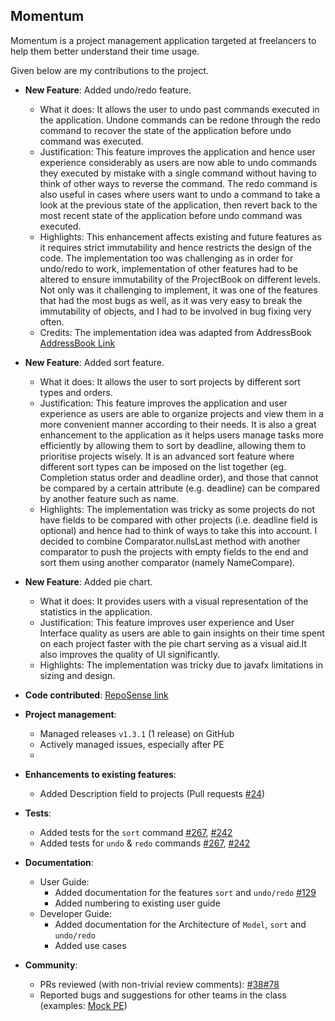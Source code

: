 ## Momentum

Momentum is a project management application targeted at freelancers to help them better understand their time usage.

Given below are my contributions to the project.

* **New Feature**: Added undo/redo feature.
  * What it does: It allows the user to undo past commands executed in the application. Undone commands can be redone through the redo command to recover the state of the application before undo command was executed.
  * Justification: This feature improves the application and hence user experience considerably as users are now able to undo commands they executed by mistake with a single command without having to think of other ways to reverse the command.
  The redo command is also useful in cases where users want to undo a command to take a look at the previous state of the application, then revert back to the most recent state of the application before undo command was executed.
  * Highlights: This enhancement affects existing and future features as it requires strict immutability and hence restricts the design of the code. The implementation too was challenging as in order for undo/redo to work, implementation of other features had to be altered to ensure immutability of the ProjectBook on different levels. Not only was it challenging to implement, it was one of the features that had the most bugs as well, as it was very easy to break the immutability of objects, and I had to be involved in bug fixing very often.
  * Credits: The implementation idea was adapted from AddressBook [AddressBook Link](https://github.com/nus-cs2103-AY2021S1/tp.git)

* **New Feature**: Added sort feature.
  * What it does: It allows the user to sort projects by different sort types and orders.
  * Justification: This feature improves the application and user experience as users are able to organize projects and view them in a more convenient manner according to their needs. It is also a great enhancement to the application as it helps users manage tasks more efficiently by allowing them to sort by deadline, allowing them to prioritise projects wisely. It is an advanced sort feature where different sort types can be imposed on the list together (eg. Completion status order and deadline order), and those that cannot be compared by a certain attribute (e.g. deadline) can be compared by another feature such as name.
  * Highlights: The implementation was tricky as some projects do not have fields to be compared with other projects (i.e. deadline field is optional) and hence had to think of ways to take this into account. I decided to combine Comparator.nullsLast method with another comparator to push the projects with empty fields to the end and sort them using another comparator (namely NameCompare). 

* **New Feature**: Added pie chart.
  * What it does: It provides users with a visual representation of the statistics in the application.
  * Justification: This feature improves user experience and User Interface quality as users are able to gain insights on their time spent on each project faster with the pie chart serving as a visual aid.It also improves the quality of UI significantly.
  * Highlights: The implementation was tricky due to javafx limitations in sizing and design.

* **Code contributed**: [RepoSense link](https://nus-cs2103-ay2021s1.github.io/tp-dashboard/#breakdown=true&search=kkangs0226&sort=groupTitle&sortWithin=title&since=2020-08-14&timeframe=commit&mergegroup=&groupSelect=groupByRepos&checkedFileTypes=docs~functional-code~test-code~other)

* **Project management**:
  * Managed releases `v1.3.1` (1 release) on GitHub
  * Actively managed issues, especially after PE
  * 

* **Enhancements to existing features**:
  * Added Description field to projects (Pull requests [\#24](https://github.com/AY2021S1-CS2103T-T10-1/tp/pull/24))
  
* **Tests**:
  * Added tests for the `sort` command [#267](https://github.com/AY2021S1-CS2103T-T10-1/tp/pull/267), [#242](https://github.com/AY2021S1-CS2103T-T10-1/tp/pull/242)
  * Added tests for `undo` & `redo` commands [#267](https://github.com/AY2021S1-CS2103T-T10-1/tp/pull/267), [#242](https://github.com/AY2021S1-CS2103T-T10-1/tp/pull/242)

* **Documentation**:
  * User Guide:
    * Added documentation for the features `sort` and `undo/redo` [\#129](https://github.com/AY2021S1-CS2103T-T10-1/tp/pull/129)
    * Added numbering to existing user guide
  * Developer Guide:
    * Added documentation for the Architecture of `Model`, `sort` and `undo/redo`
    * Added use cases

* **Community**:
  * PRs reviewed (with non-trivial review comments): [\#38](https://github.com/AY2021S1-CS2103T-T10-1/tp/pull/38)[\#78](https://github.com/AY2021S1-CS2103T-T10-1/tp/pull/78)
  * Reported bugs and suggestions for other teams in the class (examples: [Mock PE](https://github.com/kkangs0226/ped/tree/main/files))
